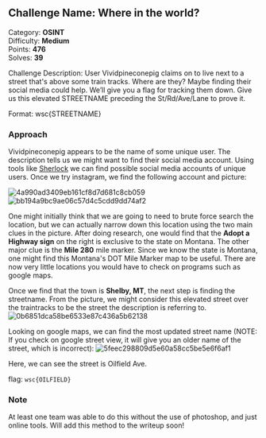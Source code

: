 ## Challenge Name: Where in the world?
Category: **OSINT**  
Difficulty: **Medium**  
Points: **476**  
Solves: **39**

Challenge Description: 
User Vividpineconepig claims on to live next to a street that's above some train tracks. Where are they? Maybe finding their social media could help. We’ll give you a flag for tracking them down. Give us this elevated STREETNAME preceding the St/Rd/Ave/Lane to prove it.

Format: wsc{STREETNAME}

### Approach

Vividpineconepig appears to be the name of some unique user. The description tells us we might want to find their social media account. Using tools like [Sherlock](https://github.com/sherlock-project/sherlock) we can find possible social media accounts of unique users. Once we try instagram, we find the following account and picture:

![4a990ad3409eb161cf8d7d681c8cb059](https://user-images.githubusercontent.com/74334127/160300607-3fa23b1d-c2e0-4b6a-a7f1-bfe2a1a642ac.png)
![bb194a9bc9ae06c57d4c5cdd9dd74af2](https://user-images.githubusercontent.com/74334127/160300608-b105ea2f-2ec8-4cc2-8fbd-c1cd84cfe07b.png)

One might initially think that we are going to need to brute force search the location, but we can actually narrow down this location using the two main clues in the picture. After doing research, one would find that the **Adopt a Highway sign** on the right is exclusive to the state on Montana. The other major clue is the **Mile 280** mile marker. Since we know the state is Montana, one might find this Montana's DOT Mile Marker map to be useful. There are now very little locations you would have to check on programs such as google maps.

Once we find that the town is **Shelby, MT**, the next step is finding the streetname. From the picture, we might consider this elevated street over the traintracks to be the street the description is referring to.
![0b6851dca58be6533e87c436a5b62138](https://user-images.githubusercontent.com/74334127/160300873-44b07ed0-90d0-4625-980f-46f04c6f0760.png)

Looking on google maps, we can find the most updated street name (NOTE: If you check on google street view, it will give you an older name of the street, which is incorrect):
![5feec298809d5e60a58cc5be5e6f6af1](https://user-images.githubusercontent.com/74334127/160300930-e5316625-b4e5-4842-83f3-49c357f0e7ad.png)

Here, we can see the street is Oilfield Ave.

flag: `wsc{OILFIELD}`
  
### Note
At least one team was able to do this without the use of photoshop, and just online tools. Will add this method to the writeup soon!


